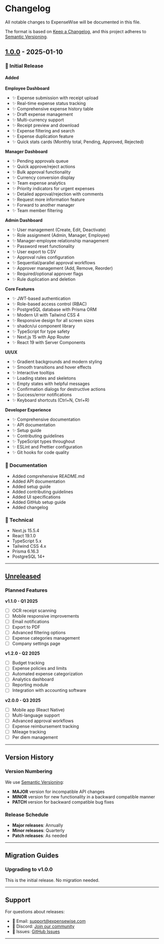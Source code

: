 # Changelog

All notable changes to ExpenseWise will be documented in this file.

The format is based on [Keep a Changelog](https://keepachangelog.com/en/1.0.0/),
and this project adheres to [Semantic Versioning](https://semver.org/spec/v2.0.0.html).

## [1.0.0] - 2025-01-10

### 🎉 Initial Release

#### Added

**Employee Dashboard**
- ✨ Expense submission with receipt upload
- ✨ Real-time expense status tracking
- ✨ Comprehensive expense history table
- ✨ Draft expense management
- ✨ Multi-currency support
- ✨ Receipt preview and download
- ✨ Expense filtering and search
- ✨ Expense duplication feature
- ✨ Quick stats cards (Monthly total, Pending, Approved, Rejected)

**Manager Dashboard**
- ✨ Pending approvals queue
- ✨ Quick approve/reject actions
- ✨ Bulk approval functionality
- ✨ Currency conversion display
- ✨ Team expense analytics
- ✨ Priority indicators for urgent expenses
- ✨ Detailed approval/rejection with comments
- ✨ Request more information feature
- ✨ Forward to another manager
- ✨ Team member filtering

**Admin Dashboard**
- ✨ User management (Create, Edit, Deactivate)
- ✨ Role assignment (Admin, Manager, Employee)
- ✨ Manager-employee relationship management
- ✨ Password reset functionality
- ✨ User export to CSV
- ✨ Approval rules configuration
- ✨ Sequential/parallel approval workflows
- ✨ Approver management (Add, Remove, Reorder)
- ✨ Required/optional approver flags
- ✨ Rule duplication and deletion

**Core Features**
- ✨ JWT-based authentication
- ✨ Role-based access control (RBAC)
- ✨ PostgreSQL database with Prisma ORM
- ✨ Modern UI with Tailwind CSS 4
- ✨ Responsive design for all screen sizes
- ✨ shadcn/ui component library
- ✨ TypeScript for type safety
- ✨ Next.js 15 with App Router
- ✨ React 19 with Server Components

**UI/UX**
- ✨ Gradient backgrounds and modern styling
- ✨ Smooth transitions and hover effects
- ✨ Interactive tooltips
- ✨ Loading states and skeletons
- ✨ Empty states with helpful messages
- ✨ Confirmation dialogs for destructive actions
- ✨ Success/error notifications
- ✨ Keyboard shortcuts (Ctrl+N, Ctrl+R)

**Developer Experience**
- ✨ Comprehensive documentation
- ✨ API documentation
- ✨ Setup guide
- ✨ Contributing guidelines
- ✨ TypeScript types throughout
- ✨ ESLint and Prettier configuration
- ✨ Git hooks for code quality

### 📝 Documentation
- Added comprehensive README.md
- Added API documentation
- Added setup guide
- Added contributing guidelines
- Added UI specifications
- Added GitHub setup guide
- Added changelog

### 🔧 Technical
- Next.js 15.5.4
- React 19.1.0
- TypeScript 5.x
- Tailwind CSS 4.x
- Prisma 6.16.3
- PostgreSQL 14+

---

## [Unreleased]

### Planned Features

**v1.1.0 - Q1 2025**
- [ ] OCR receipt scanning
- [ ] Mobile responsive improvements
- [ ] Email notifications
- [ ] Export to PDF
- [ ] Advanced filtering options
- [ ] Expense categories management
- [ ] Company settings page

**v1.2.0 - Q2 2025**
- [ ] Budget tracking
- [ ] Expense policies and limits
- [ ] Automated expense categorization
- [ ] Analytics dashboard
- [ ] Reporting module
- [ ] Integration with accounting software

**v2.0.0 - Q3 2025**
- [ ] Mobile app (React Native)
- [ ] Multi-language support
- [ ] Advanced approval workflows
- [ ] Expense reimbursement tracking
- [ ] Mileage tracking
- [ ] Per diem management

---

## Version History

### Version Numbering

We use [Semantic Versioning](https://semver.org/):
- **MAJOR** version for incompatible API changes
- **MINOR** version for new functionality in a backward compatible manner
- **PATCH** version for backward compatible bug fixes

### Release Schedule

- **Major releases**: Annually
- **Minor releases**: Quarterly
- **Patch releases**: As needed

---

## Migration Guides

### Upgrading to v1.0.0

This is the initial release. No migration needed.

---

## Support

For questions about releases:
- 📧 Email: support@expensewise.com
- 💬 Discord: [Join our community](https://discord.gg/expensewise)
- 🐛 Issues: [GitHub Issues](https://github.com/yourusername/ExpenseWise/issues)

---

[1.0.0]: https://github.com/yourusername/ExpenseWise/releases/tag/v1.0.0
[Unreleased]: https://github.com/yourusername/ExpenseWise/compare/v1.0.0...HEAD
